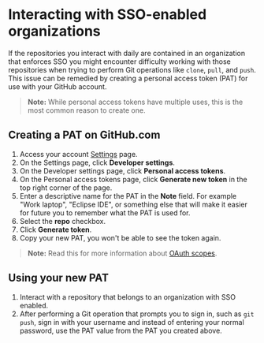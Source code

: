 # Interacting with SSO-enabled organizations

If the repositories you interact with daily are contained in an organization that enforces SSO you might encounter difficulty working with those repositories when trying to perform Git operations like `clone`, `pull`, and `push`. This issue can be remedied by creating a personal access token (PAT) for use with your GitHub account.

> **Note:** While personal access tokens have multiple uses, this is the most common reason to create one.

## Creating a PAT on GitHub.com

1. Access your account [Settings](https://github.com/settings/profile) page.
1. On the Settings page, click **Developer settings**.
1. On the Developer settings page, click **Personal access tokens**.
1. On the Personal access tokens page, click **Generate new token** in the top right corner of the page.
1. Enter a descriptive name for the PAT in the **Note** field. For example "Work laptop", "Eclipse IDE", or something else that will make it easier for future you to remember what the PAT is used for.
1. Select the **repo** checkbox.
1. Click **Generate token**.
1. Copy your new PAT, you won't be able to see the token again.

> **Note:** Read this for more information about [OAuth scopes](https://docs.github.com/apps/building-oauth-apps/scopes-for-oauth-apps/).

## Using your new PAT

1. Interact with a repository that belongs to an organization with SSO enabled.
1. After performing a Git operation that prompts you to sign in, such as `git push`, sign in with your username and instead of entering your normal password, use the PAT value from the PAT you created above.
